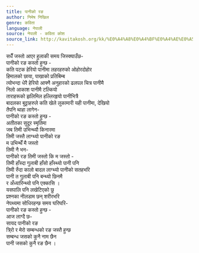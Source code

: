 ```yaml
---
title: पानीको रङ
author: निमेष निखिल
genre: कविता
language: नेपाली
source: नेपाली - कविता कोश
source_link: http://kavitakosh.org/kk/%E0%A4%A8%E0%A4%BF%E0%A4%AE%E0%A5%87%E0%A4%B7_%E0%A4%A8%E0%A4%BF%E0%A4%96%E0%A4%BF%E0%A4%B2
---
```


सधैँ जस्तो आएर हुलाकी समय जिस्क्याउँछ-  
पानीको रङ कस्तो हुन्छ -  
कति पटक हेरियो पानीमा लहरहरुको ओहोरदोहोर  
हिमालको छाया, पाखाको प्रतिबिम्ब  
त्योभन्दा धेरै हेरियो आफ्नै अनुहारको ढलपल चित्र पानीमै  
निलो आकाश पानीमै टल्कियो  
ताराहरूको झलिमिल हल्लिरहृयो पानीभित्रै  
बादलका बुट्टाहरुले कति खेले लुकामारी यही पानीमा, देखियो  
तैपनि थाहा लागेन-  
पानीको रङ कस्तो हुन्छ -  
अतीतका सुदूर स्मृतिमा  
जब तिमी उभिन्थ्यौ किनारमा  
तिमी जस्तै लाग्थ्यो पानीको रङ  
म उभिन्थेँ मै जस्तो  
तिमी नै भन-  
पानीको रङ तिमी जस्तो कि म जस्तो -  
तिमी हाँस्दा गुलाबी हाँसो हाँस्थ्यो पानी पनि  
तिमी रुँदा कालो बादल लाग्थ्यो पानीको सतहभरि  
पानी त गुलाबी पनि बन्थ्यो छिनमै  
र अँध्यारिन्थ्यो पनि एक्कासि ।  
यसपालि पनि लखेटिएको छु  
प्रश्नका नीलडाम छन् शरीरभरि  
नेपथ्यमा सोधिरहन्छ समय घरिघरि-  
पानीको रङ कस्तो हुन्छ -  
आज लाग्दै छ-  
सायद पानीको रङ  
त्रि्रो र मेरो सम्बन्धको रङ जस्तै हुन्छ  
सम्बन्ध जसको कुनै नाम छैन  
पानी जसको कुनै रङ छैन ।
